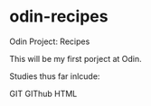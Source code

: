 # odin-recipes
Odin Project: Recipes

This will be my first porject at Odin.

Studies thus far inlcude:

GIT
GIThub
HTML
